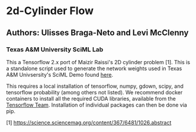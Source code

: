 # 2d-Cylinder Flow
## Authors: Ulisses Braga-Neto and Levi McClenny
### Texas A&M University SciML Lab

This a Tensorflow 2.x port of Maizir Raissi's 2D cylinder problem [1]. This is a standalone script used to generate the network weights used in
Texas A&M Univsersity's SciML Demo found [here](https://colab.research.google.com/drive/1gZVcy72_TxFleGmPiMHZ4-pa0P_RxVq-?usp=sharing).

This requires a local installation of tensorflow, numpy, gdown, scipy, and tensorflow probability (among others not listed). We recommend docker containers to install all the required CUDA libraries, 
available from the [Tensorflow Team](https://www.tensorflow.org/install/docker). Installation of individual packages can then be done via pip. 

[1] https://science.sciencemag.org/content/367/6481/1026.abstract
